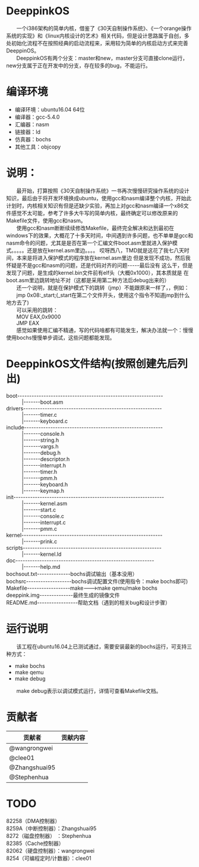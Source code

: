 # DeeppinkOS
&#160; &#160; &#160; &#160;一个i386架构的简单内核，借鉴了《30天自制操作系统》、《一个orange操作系统的实现》和《linux内核设计的艺术》相关代码，但是设计思路属于自创，多处初始化流程不在按照经典的启动流程来，采用较为简单的内核启动方式来完善DeeppinOS。</br>
&#160; &#160; &#160; &#160;DeeppinkOS有两个分支：master和new，master分支可直接clone运行，new分支属于正在开发中的分支，存在较多的bug，不能运行。

# 编译环境

 - 编译环境：ubuntu16.04 64位
 - 编译器：gcc-5.4.0
 - 汇编器：nasm
 - 链接器：ld
 - 仿真器：bochs
 - 其他工具：objcopy

# 说明：
&#160; &#160; &#160; &#160;最开始，打算按照《30天自制操作系统》一书再次慢慢研究操作系统的设计知识，最后由于将开发环境换成ubuntu，使用gcc和nasm编译整个内核，开始此计划时，内核相关知识有但是还缺少实验，再加上对gcc和nasm编译一个x86文件感觉不太可能，参考了许多大牛写的简单内核，最终确定可以修改原来的Makefile文件，使用gcc和nasm。</br>
&#160; &#160; &#160; &#160;使用gcc和nasm断断续续修改Makefile，最终完全解决和达到最初在windows下的效果，大概花了十多天时间，中间遇到许多问题，也不单单是gcc和nasm命令的问题，尤其是是否在第一个汇编文件boot.asm里就进入保护模式。。。。。还是放在kernel.asm里边。。。。
哎呀西八，TMD就是这花了我七八天时间，本来是将进入保护模式的程序放在kernel.asm里边
但是发现不成功，然后我怀疑是不是gcc和nasm的问题，还是代码对齐的问题-----最后没有
这么干，但是发现了问题，是生成的kernel.bin文件前有elf头（大概0x1000），其本质就是
在boot.asm里边跳转地址不对（这都是采用第二种方法后debug出来的） </br>
&#160; &#160; &#160; &#160;还一个说明，就是在保护模式下的跳转（jmp）不能跟原来一样了，，例如：</br>
&#160; &#160; &#160; &#160;jmp 0x08:_start;(_start在第二个文件开头，使用这个指令不知道jmp到什么地方去了) </br>
&#160; &#160; &#160; &#160;可以采用的跳转：</br>
&#160; &#160; &#160; &#160;MOV EAX,0x9000 </br>
&#160; &#160; &#160; &#160;JMP EAX </br>
&#160; &#160; &#160; &#160;感觉如果使用汇编不精通，写的代码啥都有可能发生，解决办法就一个：慢慢使用bochs慢慢单步调试，这些问题都能发现。


# DeeppinkOS文件结构(按照创建先后列出)

boot-------------------------------------------------------------   </br>
&emsp;&emsp;&emsp;|-------boot.asm   </br>
drivers----------------------------------------------------------  </br>
&emsp;&emsp;&emsp;|-------timer.c  </br>
&emsp;&emsp;&emsp;|-------keyboard.c  </br>
include----------------------------------------------------------  </br>
&emsp;&emsp;&emsp;|-------console.h  </br>
&emsp;&emsp;&emsp;|-------string.h  </br>
&emsp;&emsp;&emsp;|-------vargs.h  </br>
&emsp;&emsp;&emsp;|-------debug.h  </br>
&emsp;&emsp;&emsp;|-------descriptor.h  </br>
&emsp;&emsp;&emsp;|-------interrupt.h  </br>
&emsp;&emsp;&emsp;|-------timer.h  </br>
&emsp;&emsp;&emsp;|-------pmm.h  </br>
&emsp;&emsp;&emsp;|-------keyboard.h  </br>
&emsp;&emsp;&emsp;|-------keymap.h  </br>
init---------------------------------------------------------------  </br>
&emsp;&emsp;&emsp;|-------kernel.asm  </br>
&emsp;&emsp;&emsp;|-------start.c  </br>
&emsp;&emsp;&emsp;|-------console.c  </br>
&emsp;&emsp;&emsp;|-------interrupt.c  </br>
&emsp;&emsp;&emsp;|-------pmm.c  </br>
kernel-----------------------------------------------------------  </br>
&emsp;&emsp;&emsp;|-------prink.c  </br>
scripts----------------------------------------------------------  </br>
&emsp;&emsp;&emsp;|-------kernel.ld  </br>
doc----------------------------------------------------------  </br>
&emsp;&emsp;&emsp;|-------help.md  </br>
bochsout.txt--------------bochs调试输出（基本没用）  </br>
bochsrc-------------------bochs调试配置文件(使用指令：make bochs即可)  </br>
Makefile------------------make--->make qemu/make bochs  </br>
deeppink.img--------------最终生成的镜像文件  </br>
README.md-----------------帮助文档（遇到的相关bug和设计步骤）  </br>

# 运行说明
&#160; &#160; &#160; &#160;该工程在ubuntu16.04上已测试通过，需要安装最新的bochs运行，可支持三种方式：

- make bochs
- make qemu
- make debug

&#160; &#160; &#160; &#160;make debug表示以调试模式运行，详情可查看Makefile文档。

# 贡献者

| 贡献者 | 贡献内容 |
| ------ | -------- |
| @wangrongwei |  |
| @clee01 |  |
| @Zhangshuai95 |  |
| @Stephenhua |  |

# TODO
82258（DMA控制器）</br>
8259A（中断控制器）：Zhangshuai95</br>
8272（磁盘控制器） ：Stephenhua</br>
82385（Cache控制器）</br>
82062（硬盘控制器）：wangrongwei</br>
8254（可编程定时/计数器）：clee01</br>
